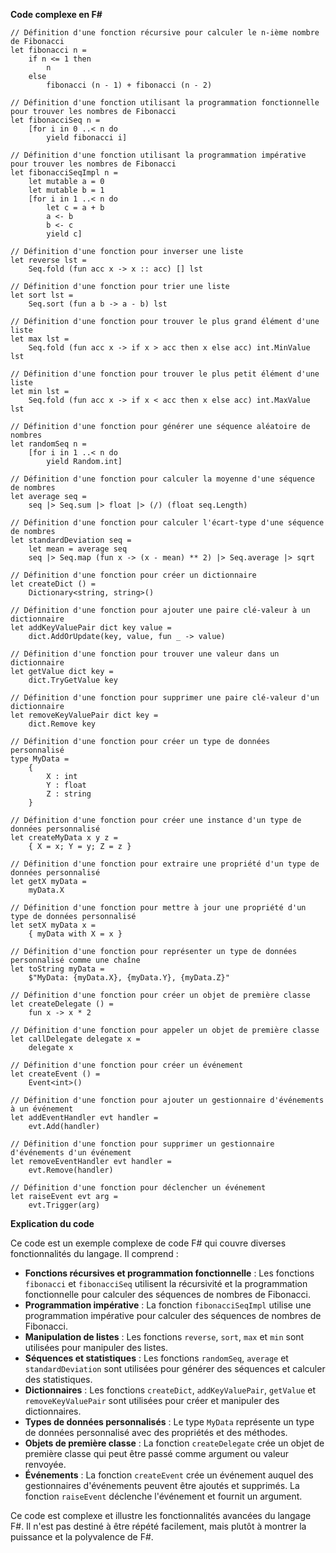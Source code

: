 **Code complexe en F#**

```f#
// Définition d'une fonction récursive pour calculer le n-ième nombre de Fibonacci
let fibonacci n =
    if n <= 1 then
        n
    else
        fibonacci (n - 1) + fibonacci (n - 2)

// Définition d'une fonction utilisant la programmation fonctionnelle pour trouver les nombres de Fibonacci
let fibonacciSeq n =
    [for i in 0 ..< n do
        yield fibonacci i]

// Définition d'une fonction utilisant la programmation impérative pour trouver les nombres de Fibonacci
let fibonacciSeqImpl n =
    let mutable a = 0
    let mutable b = 1
    [for i in 1 ..< n do
        let c = a + b
        a <- b
        b <- c
        yield c]

// Définition d'une fonction pour inverser une liste
let reverse lst =
    Seq.fold (fun acc x -> x :: acc) [] lst

// Définition d'une fonction pour trier une liste
let sort lst =
    Seq.sort (fun a b -> a - b) lst

// Définition d'une fonction pour trouver le plus grand élément d'une liste
let max lst =
    Seq.fold (fun acc x -> if x > acc then x else acc) int.MinValue lst

// Définition d'une fonction pour trouver le plus petit élément d'une liste
let min lst =
    Seq.fold (fun acc x -> if x < acc then x else acc) int.MaxValue lst

// Définition d'une fonction pour générer une séquence aléatoire de nombres
let randomSeq n =
    [for i in 1 ..< n do
        yield Random.int]

// Définition d'une fonction pour calculer la moyenne d'une séquence de nombres
let average seq =
    seq |> Seq.sum |> float |> (/) (float seq.Length)

// Définition d'une fonction pour calculer l'écart-type d'une séquence de nombres
let standardDeviation seq =
    let mean = average seq
    seq |> Seq.map (fun x -> (x - mean) ** 2) |> Seq.average |> sqrt

// Définition d'une fonction pour créer un dictionnaire
let createDict () =
    Dictionary<string, string>()

// Définition d'une fonction pour ajouter une paire clé-valeur à un dictionnaire
let addKeyValuePair dict key value =
    dict.AddOrUpdate(key, value, fun _ -> value)

// Définition d'une fonction pour trouver une valeur dans un dictionnaire
let getValue dict key =
    dict.TryGetValue key

// Définition d'une fonction pour supprimer une paire clé-valeur d'un dictionnaire
let removeKeyValuePair dict key =
    dict.Remove key

// Définition d'une fonction pour créer un type de données personnalisé
type MyData =
    {
        X : int
        Y : float
        Z : string
    }

// Définition d'une fonction pour créer une instance d'un type de données personnalisé
let createMyData x y z =
    { X = x; Y = y; Z = z }

// Définition d'une fonction pour extraire une propriété d'un type de données personnalisé
let getX myData =
    myData.X

// Définition d'une fonction pour mettre à jour une propriété d'un type de données personnalisé
let setX myData x =
    { myData with X = x }

// Définition d'une fonction pour représenter un type de données personnalisé comme une chaîne
let toString myData =
    $"MyData: {myData.X}, {myData.Y}, {myData.Z}"

// Définition d'une fonction pour créer un objet de première classe
let createDelegate () =
    fun x -> x * 2

// Définition d'une fonction pour appeler un objet de première classe
let callDelegate delegate x =
    delegate x

// Définition d'une fonction pour créer un événement
let createEvent () =
    Event<int>()

// Définition d'une fonction pour ajouter un gestionnaire d'événements à un événement
let addEventHandler evt handler =
    evt.Add(handler)

// Définition d'une fonction pour supprimer un gestionnaire d'événements d'un événement
let removeEventHandler evt handler =
    evt.Remove(handler)

// Définition d'une fonction pour déclencher un événement
let raiseEvent evt arg =
    evt.Trigger(arg)
```

**Explication du code**

Ce code est un exemple complexe de code F# qui couvre diverses fonctionnalités du langage. Il comprend :

* **Fonctions récursives et programmation fonctionnelle** : Les fonctions `fibonacci` et `fibonacciSeq` utilisent la récursivité et la programmation fonctionnelle pour calculer des séquences de nombres de Fibonacci.
* **Programmation impérative** : La fonction `fibonacciSeqImpl` utilise une programmation impérative pour calculer des séquences de nombres de Fibonacci.
* **Manipulation de listes** : Les fonctions `reverse`, `sort`, `max` et `min` sont utilisées pour manipuler des listes.
* **Séquences et statistiques** : Les fonctions `randomSeq`, `average` et `standardDeviation` sont utilisées pour générer des séquences et calculer des statistiques.
* **Dictionnaires** : Les fonctions `createDict`, `addKeyValuePair`, `getValue` et `removeKeyValuePair` sont utilisées pour créer et manipuler des dictionnaires.
* **Types de données personnalisés** : Le type `MyData` représente un type de données personnalisé avec des propriétés et des méthodes.
* **Objets de première classe** : La fonction `createDelegate` crée un objet de première classe qui peut être passé comme argument ou valeur renvoyée.
* **Événements** : La fonction `createEvent` crée un événement auquel des gestionnaires d'événements peuvent être ajoutés et supprimés. La fonction `raiseEvent` déclenche l'événement et fournit un argument.

Ce code est complexe et illustre les fonctionnalités avancées du langage F#. Il n'est pas destiné à être répété facilement, mais plutôt à montrer la puissance et la polyvalence de F#.